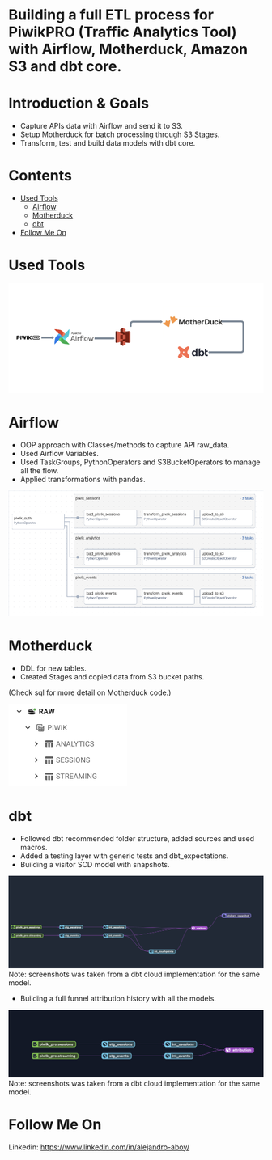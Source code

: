 # Building a full ETL process for PiwikPRO (Traffic Analytics Tool) with Airflow, Motherduck, Amazon S3 and dbt core.

# Introduction & Goals
- Capture APIs data with Airflow and send it to S3.
- Setup Motherduck for batch processing through S3 Stages.
- Transform, test and build data models with dbt core.

# Contents

- [Used Tools](#used-tools)
  - [Airflow](#Airflow)
  - [Motherduck](#Motherduck)
  - [dbt](#dbt)
- [Follow Me On](#follow-me-on)

# Used Tools

![alt text](images/tools.png)

# Airflow

- OOP approach with Classes/methods to capture API raw_data.
- Used Airflow Variables.
- Used TaskGroups, PythonOperators and S3BucketOperators to manage all the flow. 
- Applied transformations with pandas.

![alt text](images/airflow.png)

# Motherduck

- DDL for new tables.
- Created Stages and copied data from S3 bucket paths.

(Check sql for more detail on Motherduck code.)

![alt text](images/schema.png)

# dbt
- Followed dbt recommended folder structure, added sources and used macros.
- Added a testing layer with generic tests and dbt_expectations.
- Building a visitor SCD model with snapshots.

![alt text](images/visitor.png)
Note: screenshots was taken from a dbt cloud implementation for the same model.

- Building a full funnel attribution history with all the models. 

![alt text](images/attribution.png)
Note: screenshots was taken from a dbt cloud implementation for the same model.

# Follow Me On
Linkedin: https://www.linkedin.com/in/alejandro-aboy/ 

